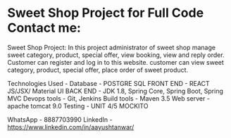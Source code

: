 # Sweet Shop Project for Full Code Contact me:

Sweet Shop Project:
In this project administrator of sweet shop manage sweet category, product, special offer, view booking, view and reply order. Customer can register and log in to this website. customer can view sweet category, product, special offer, place order of sweet product.

Technologies Used -
Database - POSTGRE SQL
FRONT END - REACT JS/JSX/ Material UI
BACK END - JDK 1.8, Spring Core, Spring Boot, Spring MVC
Devops tools - Git, Jenkins
Build tools - Maven 3.5
Web server - apache tomcat 9.0
Testing - UNIT 4/5 MOCKITO

WhatsApp - 8887703990
LinkedIn - https://www.linkedin.com/in/aayushtanwar/
